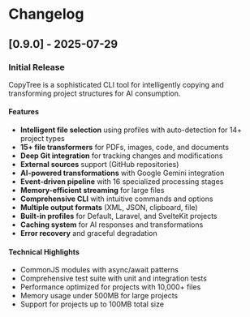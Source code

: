 # Changelog

## [0.9.0] - 2025-07-29

### Initial Release

CopyTree is a sophisticated CLI tool for intelligently copying and transforming project structures for AI consumption.

#### Features

- **Intelligent file selection** using profiles with auto-detection for 14+ project types
- **15+ file transformers** for PDFs, images, code, and documents
- **Deep Git integration** for tracking changes and modifications
- **External sources** support (GitHub repositories)
- **AI-powered transformations** with Google Gemini integration
- **Event-driven pipeline** with 16 specialized processing stages
- **Memory-efficient streaming** for large files
- **Comprehensive CLI** with intuitive commands and options
- **Multiple output formats** (XML, JSON, clipboard, file)
- **Built-in profiles** for Default, Laravel, and SvelteKit projects
- **Caching system** for AI responses and transformations
- **Error recovery** and graceful degradation

#### Technical Highlights

- CommonJS modules with async/await patterns
- Comprehensive test suite with unit and integration tests
- Performance optimized for projects with 10,000+ files
- Memory usage under 500MB for large projects
- Support for projects up to 100MB total size